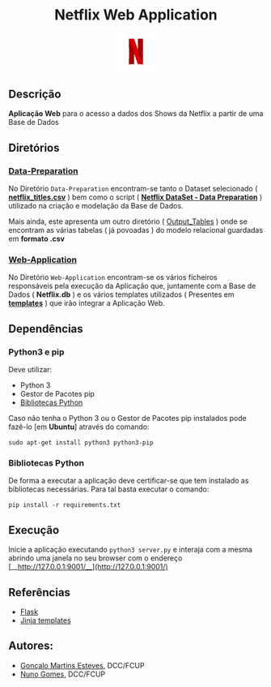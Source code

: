 <div align="center">
    <h1>Netflix Web Application</h1>
</div>

<p align="center" width="100%">
    <img src="./Web-Application/static/assets/Netflix.gif" width="15%" height="10%" />
</p>

## Descrição
**Aplicação Web** para o acesso a dados dos Shows da Netflix a partir de uma Base de Dados

## Diretórios
### [Data-Preparation](/Data-Preparation/)
No Diretório `Data-Preparation` encontram-se tanto o Dataset selecionado ( [**netflix_titles.csv**](/Data-Preparation/netflix_titles.csv) ) bem como o script ( [**Netflix DataSet - Data Preparation**](/Data-Preparation/Netflix%20DataSet%20-%20Data%20Preparation.ipynb) ) utilizado na criação e modelação da Base de Dados.

Mais ainda, este apresenta um outro diretório ( [Output_Tables](/Data-Preparation/Output_Tables/) ) onde se encontram as várias tabelas ( já povoadas ) do modelo relacional  guardadas em **formato .csv**

### [Web-Application](/Web-Application/)
No Diretório `Web-Application` encontram-se os vários ficheiros responsáveis pela execução da Aplicação que, juntamente com a Base de Dados ( **Netflix.db** ) e os vários templates utilizados ( Presentes em [**templates**](/Web-Application/templates/) ) que irão integrar a Aplicação Web.

## Dependências
### Python3 e pip 

Deve utilizar:
- Python 3
- Gestor de Pacotes pip
- [Bibliotecas Python](#bibliotecas-python)

Caso não tenha o Python 3 ou o Gestor de Pacotes pip instalados pode fazê-lo [em **Ubuntu**] através do comando:

```
sudo apt-get install python3 python3-pip
```

### Bibliotecas Python

De forma a executar a aplicação deve certificar-se que tem instalado as bibliotecas necessárias. Para tal basta executar o comando:

```
pip install -r requirements.txt
```

## Execução

Inicie a aplicação executando `python3 server.py` e interaja com a mesma
abrindo uma janela no seu browser  com o endereço [__http://127.0.0.1:9001/__](http://127.0.0.1:9001/) 

##  Referências

- [Flask](https://flask.palletsprojects.com/en/2.0.x/)
- [Jinja templates](https://jinja.palletsprojects.com/en/3.0.x/)

## Autores:
- [Gonçalo Martins Esteves](https://github.com/EstevesX10), DCC/FCUP
- [Nuno Gomes](https://github.com/NightF0x26), DCC/FCUP

